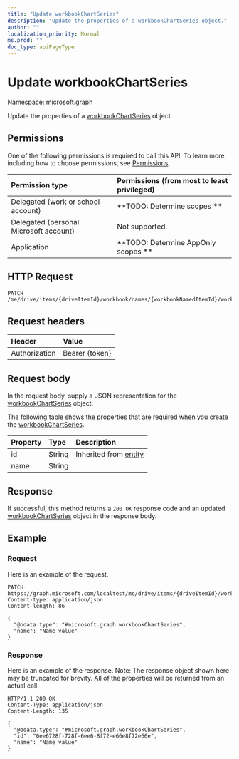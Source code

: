 ```yaml
---
title: "Update workbookChartSeries"
description: "Update the properties of a workbookChartSeries object."
author: ""
localization_priority: Normal
ms.prod: ""
doc_type: apiPageType
---
```


# Update workbookChartSeries

Namespace: microsoft.graph

Update the properties of a [workbookChartSeries](../resources/workbookchartseries.md) object.

## Permissions
One of the following permissions is required to call this API. To learn more, including how to choose permissions, see [Permissions](/concepts/permissions-reference.md).

|Permission type|Permissions (from most to least privileged)|
|:---|:---|
|Delegated (work or school account)|**TODO: Determine scopes **|
|Delegated (personal Microsoft account)|Not supported.|
|Application|**TODO: Determine AppOnly scopes **|

## HTTP Request
<!-- {
  "blockType": "ignored"
}
-->
``` http
PATCH /me/drive/items/{driveItemId}/workbook/names/{workbookNamedItemId}/worksheet/charts/{workbookChartId}/series/{workbookChartSeriesId}
```

## Request headers
|Header|Value|
|:---|:---|
|Authorization|Bearer {token}|

## Request body
In the request body, supply a JSON representation for the [workbookChartSeries](../resources/workbookchartseries.md) object.

The following table shows the properties that are required when you create the [workbookChartSeries](../resources/workbookchartseries.md).

|Property|Type|Description|
|:---|:---|:---|
|id|String| Inherited from [entity](../resources/entity.md)|
|name|String||



## Response
If successful, this method returns a `200 OK` response code and an updated [workbookChartSeries](../resources/workbookchartseries.md) object in the response body.

## Example

### Request
Here is an example of the request.
<!-- {
  "blockType": "request",
  "name": "update_workbookchartseries"
}
-->
``` http
PATCH https://graph.microsoft.com/localtest/me/drive/items/{driveItemId}/workbook/names/{workbookNamedItemId}/worksheet/charts/{workbookChartId}/series/{workbookChartSeriesId}
Content-type: application/json
Content-length: 86

{
  "@odata.type": "#microsoft.graph.workbookChartSeries",
  "name": "Name value"
}
```

### Response
Here is an example of the response. Note: The response object shown here may be truncated for brevity. All of the properties will be returned from an actual call.
<!-- {
  "blockType": "response",
  "truncated": true
}
-->
``` http
HTTP/1.1 200 OK
Content-Type: application/json
Content-Length: 135

{
  "@odata.type": "#microsoft.graph.workbookChartSeries",
  "id": "6ee6728f-728f-6ee6-8f72-e66e8f72e66e",
  "name": "Name value"
}
```

